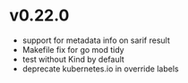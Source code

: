 # v0.22.0


* support for metadata info on sarif result
* Makefile fix for go mod tidy
* test without Kind by default
* deprecate kubernetes.io in override labels
